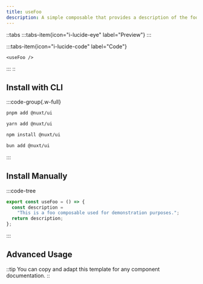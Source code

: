 ```yaml
---
title: useFoo
description: A simple composable that provides a description of the foo feature.
---
```


::tabs
  :::tabs-item{icon="i-lucide-eye" label="Preview"}
    <use-foo />
  :::

  :::tabs-item{icon="i-lucide-code" label="Code"}
  ```vue
  <useFoo />
  ```
  :::
::

## Install with CLI 

:::code-group{.w-full}
  ```bash [pnpm]
  pnpm add @nuxt/ui
  ```
  
  ```bash [yarn]
  yarn add @nuxt/ui
  ```
  
  ```bash [npm]
  npm install @nuxt/ui
  ```
  
  ```bash [bun]
  bun add @nuxt/ui
  ```
:::


## Install Manually

:::code-tree


```ts [src/composables/useFoo.ts]
export const useFoo = () => {
  const description =
    "This is a foo composable used for demonstration purposes.";
  return description;
};

```


:::





## Advanced Usage

<!-- Add more code-preview/code-group/code-tree blocks as needed for advanced examples -->

::tip
You can copy and adapt this template for any component documentation.
::